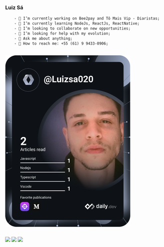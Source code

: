 ### Luiz Sá 


        - 🔭 I’m currently working on Bee2pay and Tô Mais Vip - Diaristas;
        - 🌱 I’m currently learning NodeJs, ReactJs, ReactNative;
        - 👯 I’m looking to collaborate on new opportunities;
        - 🤔 I’m looking for help with my evolution;
        - 💬 Ask me about anything;
        - 📱 How to reach me: +55 (61) 9 9433-0906;
        
##
 <a href="https://app.daily.dev/Luizsa020" style="height: 100px">
    <img src="https://github.com/lEduFranco/lEduFranco/blob/main/devcard.svg" width="400" alt="Luiz Sá Dev Card"/>
 </a>

##

<div>
      <a href="https://instagram.com/lz.fs" target="_blank"><img src="https://img.shields.io/badge/-Instagram-%23E4405F?style=for-the-badge&logo=instagram&logoColor=white" target="_blank"></a>
      <a href = "mailto: luizinho.eduardo33@gmail.com"><img src="https://img.shields.io/badge/-Gmail-%23EA4335?style=for-the-badge&logo=gmail&logoColor=white" target="_blank"></a>
   <a href="https://www.linkedin.com/in/luiz-eduardo-franco-de-sá-094a07205/" target="_blank"><img src="https://img.shields.io/badge/-LinkedIn-%230077B5?style=for-the-badge&logo=linkedin&logoColor=white" target="_blank"></a>
 
</div>
